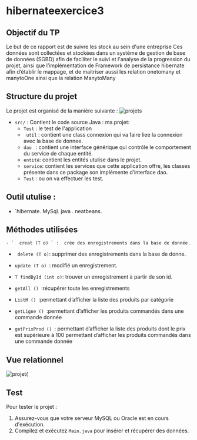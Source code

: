 # hibernateexercice3
## Objectif du TP
Le but de ce rapport est de suivre les stock    au sein d'une entreprise Ces données sont collectées et stockées dans un système de gestion de base de données (SGBD) afin de faciliter le suivi et l'analyse de la progression du projet, ainsi que l’implémentation de Framework de persistance hibernate afin d’établir le mappage, et de maitriser aussi les relation onetomany et manytoOne ainsi que la relation ManytoMany 
## Structure du projet
Le projet est organisé de la manière suivante :
![projets](https://github.com/user-attachments/assets/d19cd904-5f3c-41d1-b8c1-007d35f8fb20)





  - `src/` : Contient le code source Java : 
ma.projet: 
     - `Test` : le test de l'application
     - ` util` : contient  une class connexion qui va faire liee la connexion avec 
la base de donnee. 
     - `dao ` : contient  une interface générique qui contrôle le comportement du 
service de chaque entité. 
     - ` entité `: contient les entités utulise dans le projet. 
     - ` service `: contient les services que cette application offre, les classes 
présente dans ce package son implémente d’interface dao. 
     - `Test` : ou on va effectuer les test. 


## Outil utulise :
  - `hibernate.
MySql.
java .
neatbeans.
## Méthodes utilisées

    - `  creat (T o) ` :  crée des enregistrements dans la base de donnée. 
  
  - `  delete (T o) `: supprimer des enregistrements dans la base de donne.

  - `update (T o) `:  modifié un enregistrement. 
    
  - ` T findById (int o) `: trouver un  enregistrement à partir de son id. 

   - `getAll () `:récupérer toute les enregistrements

   -  `ListM () `:permettant d’afficher la liste des produits par catégorie


  - `getLigne () `:permettant d’afficher les produits commandés dans une commande donnée
    
- `getPrixProd () `: permettant d’afficher la liste des produits dont le prix est supérieure à 100   permettant d’afficher les produits commandés dans une commande donnée


## Vue relationnel 
![projet(](https://github.com/user-attachments/assets/cb7b0027-78e3-4a57-8521-96f469153d4e)







## Test
Pour tester le projet :
1. Assurez-vous que votre serveur MySQL ou Oracle est en cours d'exécution.
3. Compilez et exécutez `Main.java` pour insérer et récupérer des données.

 
